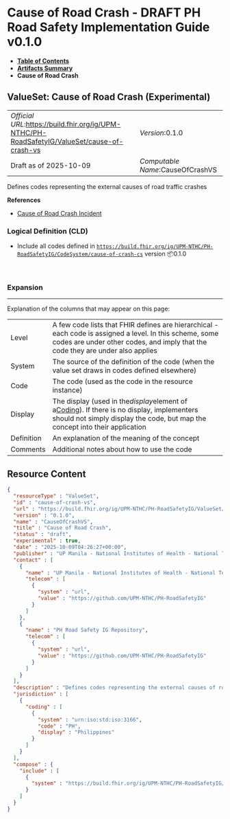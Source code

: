 # Cause of Road Crash - DRAFT PH Road Safety Implementation Guide v0.1.0

* [**Table of Contents**](toc.md)
* [**Artifacts Summary**](artifacts.md)
* **Cause of Road Crash**

## ValueSet: Cause of Road Crash (Experimental) 

| | |
| :--- | :--- |
| *Official URL*:https://build.fhir.org/ig/UPM-NTHC/PH-RoadSafetyIG/ValueSet/cause-of-crash-vs | *Version*:0.1.0 |
| Draft as of 2025-10-09 | *Computable Name*:CauseOfCrashVS |

 
Defines codes representing the external causes of road traffic crashes 

 **References** 

* [Cause of Road Crash Incident](StructureDefinition-cause-of-road-crash.md)

### Logical Definition (CLD)

* Include all codes defined in [`https://build.fhir.org/ig/UPM-NTHC/PH-RoadSafetyIG/CodeSystem/cause-of-crash-cs`](CodeSystem-cause-of-crash-cs.md) version 📦0.1.0

 

### Expansion

-------

 Explanation of the columns that may appear on this page: 

| | |
| :--- | :--- |
| Level | A few code lists that FHIR defines are hierarchical - each code is assigned a level. In this scheme, some codes are under other codes, and imply that the code they are under also applies |
| System | The source of the definition of the code (when the value set draws in codes defined elsewhere) |
| Code | The code (used as the code in the resource instance) |
| Display | The display (used in the*display*element of a[Coding](http://hl7.org/fhir/R4/datatypes.html#Coding)). If there is no display, implementers should not simply display the code, but map the concept into their application |
| Definition | An explanation of the meaning of the concept |
| Comments | Additional notes about how to use the code |



## Resource Content

```json
{
  "resourceType" : "ValueSet",
  "id" : "cause-of-crash-vs",
  "url" : "https://build.fhir.org/ig/UPM-NTHC/PH-RoadSafetyIG/ValueSet/cause-of-crash-vs",
  "version" : "0.1.0",
  "name" : "CauseOfCrashVS",
  "title" : "Cause of Road Crash",
  "status" : "draft",
  "experimental" : true,
  "date" : "2025-10-09T04:26:27+00:00",
  "publisher" : "UP Manila - National Institutes of Health - National Telehealth Center",
  "contact" : [
    {
      "name" : "UP Manila - National Institutes of Health - National Telehealth Center",
      "telecom" : [
        {
          "system" : "url",
          "value" : "https://github.com/UPM-NTHC/PH-RoadSafetyIG"
        }
      ]
    },
    {
      "name" : "PH Road Safety IG Repository",
      "telecom" : [
        {
          "system" : "url",
          "value" : "https://github.com/UPM-NTHC/PH-RoadSafetyIG"
        }
      ]
    }
  ],
  "description" : "Defines codes representing the external causes of road traffic crashes",
  "jurisdiction" : [
    {
      "coding" : [
        {
          "system" : "urn:iso:std:iso:3166",
          "code" : "PH",
          "display" : "Philippines"
        }
      ]
    }
  ],
  "compose" : {
    "include" : [
      {
        "system" : "https://build.fhir.org/ig/UPM-NTHC/PH-RoadSafetyIG/CodeSystem/cause-of-crash-cs"
      }
    ]
  }
}

```
